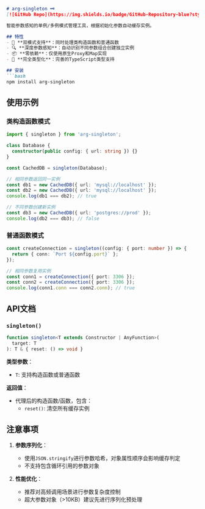 ```markdown
# arg-singleton 🗝️
[![GitHub Repo](https://img.shields.io/badge/GitHub-Repository-blue?style=flat-square&logo=github)](https://github.com/yvygyyth/arg-singleton)

智能参数感知的单例/多例模式管理工具，根据初始化参数自动缓存实例。

## 特性
- 🧩 **双模式支持**：同时处理类构造函数和普通函数
- 🔍 **深度参数感知**：自动识别不同参数组合创建独立实例
- 📦 **零依赖**：仅使用原生Proxy和Map实现
- 🦾 **完全类型化**：完善的TypeScript类型支持

## 安装
```bash
npm install arg-singleton
```

## 使用示例
### 类构造函数模式
```ts
import { singleton } from 'arg-singleton';

class Database {
  constructor(public config: { url: string }) {}
}

const CachedDB = singleton(Database);

// 相同参数返回同一实例
const db1 = new CachedDB({ url: 'mysql://localhost' });
const db2 = new CachedDB({ url: 'mysql://localhost' });
console.log(db1 === db2); // true

// 不同参数创建新实例
const db3 = new CachedDB({ url: 'postgres://prod' });
console.log(db2 === db3); // false
```

### 普通函数模式
```ts
const createConnection = singleton((config: { port: number }) => {
  return { conn: `Port ${config.port}` };
});

// 相同参数复用实例
const conn1 = createConnection({ port: 3306 });
const conn2 = createConnection({ port: 3306 });
console.log(conn1.conn === conn2.conn); // true
```

## API文档
### `singleton()`
```ts
function singleton<T extends Constructor | AnyFunction>(
  target: T
): T & { reset: () => void }
```

**类型参数**：
- `T`: 支持构造函数或普通函数

**返回值**：
- 代理后的构造函数/函数，包含：
  - `reset()`: 清空所有缓存实例

## 注意事项
1. **参数序列化**：
   - 使用`JSON.stringify`进行参数哈希，对象属性顺序会影响缓存判定
   - 不支持包含循环引用的参数对象

2. **性能优化**：
   - 推荐对高频调用场景进行参数复杂度控制
   - 超大参数对象（>10KB）建议先进行序列化预处理
